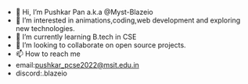 - 👋 Hi, I’m Pushkar Pan a.k.a @Myst-Blazeio
- 👀 I’m interested in animations,coding,web development and exploring new technologies.
- 🌱 I’m currently learning B.tech in CSE
- 💞️ I’m looking to collaborate on open source projects.
- 📫 How to reach me
- email:pushkar_pcse2022@msit.edu.in
- discord:.blazeio

